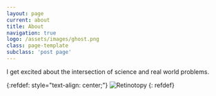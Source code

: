 ```yaml
---
layout: page
current: about
title: About
navigation: true
logo: /assets/images/ghost.png
class: page-template
subclass: 'post page'
---
```


I get excited about the intersection of science and real world problems.

{:refdef: style="text-align: center;"}
![Retinotopy]({{site.baseurl}}/assets/images/me.png)
{: refdef}

